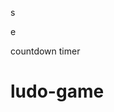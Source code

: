 






















s





















e






























countdown timer






















# ludo-game

















